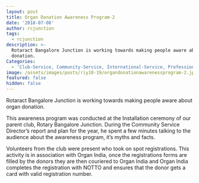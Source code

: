 ```yaml
---
layout: post
title: Organ Donation Awareness Program-2
date: '2018-07-08'
author: rcjunction
tags:
  - rcjunction
description: >-
  Rotaract Bangalore Junction is working towards making people aware about organ
  donation.
Categories:
  - 'Club-Service, Community-Service, International-Service, Professional-Service'
image: /assets/images/posts/riy18-19/organdonationawarenessprogram-2.jpg
featured: false
hidden: false
---
```

Rotaract Bangalore Junction is working towards making people aware about organ donation.

This awareness program was conducted at the Installation ceremony of our parent club, Rotary Bangalore Junction. During the Community Service Director’s report and plan for the year, he spent a few minutes talking to the audience about the awareness program, it’s myths and facts.

Volunteers from the club were present who took on spot registrations. This activity is in association with Organ India, once the registrations forms are filled by the donors they are then couriered to Organ India and Organ India completes the registration with NOTTO and ensures that the donor gets a card with valid registration number.
